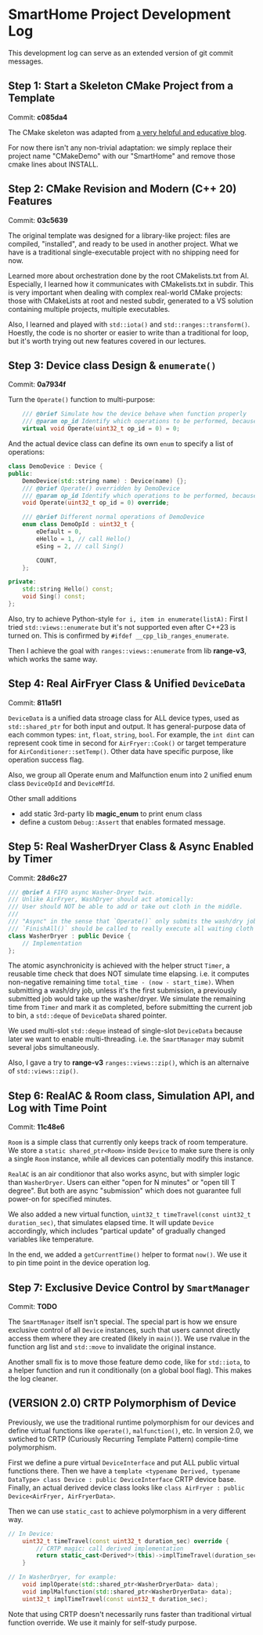# SmartHome Project Development Log

This development log can serve as an extended version of git commit messages.

## Step 1: Start a Skeleton CMake Project from a Template

Commit: **c085da4**

The CMake skeleton was adapted from [a very helpful and educative blog](https://mjmorse.com/blog/cmake-template/).

For now there isn't any non-trivial adaptation: we simply replace their project name "CMakeDemo" with our "SmartHome" and remove those cmake lines about INSTALL.

## Step 2: CMake Revision and Modern (C++ 20) Features

Commit: **03c5639**

The original template was designed for a library-like project: files are compiled, "installed", and ready to be used in another project. What we have is a traditional single-executable project with no shipping need for now.

Learned more about orchestration done by the root CMakelists.txt from AI. Especially, I learned how it communicates with CMakelists.txt in subdir. This is very important when dealing with complex real-world CMake projects: those with CMakeLists at root and nested subdir, generated to a VS solution containing multiple projects, multiple executables.

Also, I learned and played with `std::iota()` and `std::ranges::transform()`. Hoestly, the code is no shorter or easier to write than a traditional for loop, but it's worth trying out new features covered in our lectures.

## Step 3: Device class Design & `enumerate()`

Commit: **0a7934f**

Turn the `Operate()` function to multi-purpose:

```cpp
    /// @brief Simulate how the device behave when function properly
    /// @param op_id Identify which operations to be performed, because there can be many.
    virtual void Operate(uint32_t op_id = 0) = 0;
```

And the actual device class can define its own `enum` to specify a list of operations:

```cpp
class DemoDevice : Device {
public:
    DemoDevice(std::string name) : Device(name) {};
    /// @brief Operate() overridden by DemoDevice
    /// @param op_id Identify which operations to be performed, because there can be many.
    void Operate(uint32_t op_id = 0) override;

    /// @brief Different normal operations of DemoDevice
    enum class DemoOpId : uint32_t {
        eDefault = 0,
        eHello = 1, // call Hello()
        eSing = 2, // call Sing()

        COUNT,
    };

private:
    std::string Hello() const;
    void Sing() const;
};
```

Also, try to achieve Python-style `for i, item in enumerate(listA):`
First I tried `std::views::enumerate` but it's not supported even after C++23 is turned on. This is confirmed by `#ifdef __cpp_lib_ranges_enumerate`.

Then I achieve the goal with `ranges::views::enumerate` from lib **range-v3**, which works the same way.

## Step 4: Real AirFryer Class & Unified `DeviceData`

Commit: **811a5f1**

`DeviceData` is a unified data stroage class for ALL device types, used as `std::shared_ptr` for both input and output.
It has general-purpose data of each common types: `int`, `float`, `string`, `bool`. For example, the `int dint` can represent cook time in second for `AirFryer::Cook()` or target temperature for `AirConditioner::setTemp()`. Other data have specific purpose, like operation success flag.

Also, we group all Operate enum and Malfunction enum into 2 unified enum class `DeviceOpId` and `DeviceMfId`.

Other small additions

- add static 3rd-party lib **magic_enum** to print enum class
- define a custom `Debug::Assert` that enables formated message.

## Step 5: Real WasherDryer Class & Async Enabled by Timer

Commit: **28d6c27**

```cpp
/// @brief A FIFO async Washer-Dryer twin.
/// Unlike AirFryer, WashDryer should act atomically:
/// User should NOT be able to add or take out cloth in the middle.
///
/// "Async" in the sense that `Operate()` only submits the wash/dry job and returns immediately.
/// `FinishAll()` should be called to really execute all waiting cloth in the bin when properly.
class WasherDryer : public Device {
    // Implementation
};
```

The atomic asynchronicity is achieved with the helper struct `Timer`, a reusable time check that does NOT simulate time elapsing.
i.e. it computes non-negative remaining time `total_time - (now - start_time)`. When submitting a wash/dry job, unless it's the first submission, a previously submitted job would take up the washer/dryer. We simulate the remaining time from `Timer` and mark it as completed, before submitting the current job to bin, a `std::deque` of `DeviceData` shared pointer.

We used multi-slot `std::deque` instead of single-slot `DeviceData` because later we want to enable multi-threading. i.e. the `SmartManager` may submit several jobs simultaneously.

Also, I gave a try to **range-v3** `ranges::views::zip()`, which is an alternaive of `std::views::zip()`.

## Step 6: RealAC & Room class, Simulation API, and Log with Time Point

Commit: **11c48e6**

`Room` is a simple class that currently only keeps track of room temperature. We store a `static shared_ptr<Room>` inside `Device` to make sure there is only a single `Room` instance, while all devices can potentially modify this instance.

`RealAC` is an air conditionor that also works async, but with simpler logic than `WasherDryer`. Users can either "open for N minutes" or "open till T degree". But both are async "submission" which does not guarantee full power-on for specified minutes.

We also added a new virtual function, `uint32_t timeTravel(const uint32_t duration_sec)`, that simulates elapsed time.
It will update `Device` accordingly, which includes "partical update" of gradually changed variables like temperature.

In the end, we added a `getCurrentTime()` helper to format `now()`. We use it to pin time point in the device operation log.

## Step 7: Exclusive Device Control by `SmartManager`

Commit: **TODO**

The `SmartManager` itself isn't special. The special part is how we ensure exclusive control of all `Device` instances, such that users cannot directly access them where they are created (likely in `main()`).
We use rvalue in the function arg list and `std::move` to invalidate the original instance.

Another small fix is to move those feature demo code, like for `std::iota`, to a helper function and run it conditionally (on a global bool flag). This makes the log cleaner.

## (VERSION 2.0) CRTP Polymorphism of Device

Previously, we use the traditional runtime polymorphism for our devices and define virtual functions like `operate()`, `malfunction()`, etc. In version 2.0, we swtiched to CRTP (Curiously Recurring Template Pattern) compile-time polymorphism.

First we define a pure virtual `DeviceInterface` and put ALL public virtual functions there. Then we have a `template <typename Derived, typename DataType> class Device : public DeviceInterface` CRTP device base. Finally, an actual derived device class looks like `class AirFryer : public Device<AirFryer, AirFryerData>`.

Then we can use `static_cast` to achieve polymorphism in a very different way.

```cpp
// In Device:
    uint32_t timeTravel(const uint32_t duration_sec) override {
        // CRTP magic: call derived implementation
        return static_cast<Derived*>(this)->implTimeTravel(duration_sec);
    }

// In WasherDryer, for example:
    void implOperate(std::shared_ptr<WasherDryerData> data);
    void implMalfunction(std::shared_ptr<WasherDryerData> data);
    uint32_t implTimeTravel(const uint32_t duration_sec);
```

Note that using CRTP doesn't necessarily runs faster than traditional virtual function override. We use it mainly for self-study purpose.
